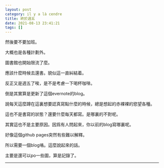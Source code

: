 ```yaml
---
layout: post
category: il y a là cendre
title: 終於週五
date: 2021-08-13 23:41:21
tags: []
---
```


然後要不要加班。

大概也是各種計劃外。

圖書館也開始限流了麼。

應該什麼時候去還書。貌似這一直糾結着。

反正又是週五了唉，是不是考慮一下喝杯咖啡。

倒是其實算是更新了這個evernote的blog。

說每天這麼蹲在這裏想要認真寫點什麼的時候，總是想起的赤裸裸的慾望各種。

這也不是書寫的狀態？還要什麼每天都寫。是哪裏的不對呢。

其實這也不是主要原因。因爲有人問起來，你以前的blog寫哪裏呢。

好像這個github pages突然有些難以解釋。

所以需要一個blog咯。這麼說起來的話。

主要是還可以po一些圖，算是記錄了。

------





